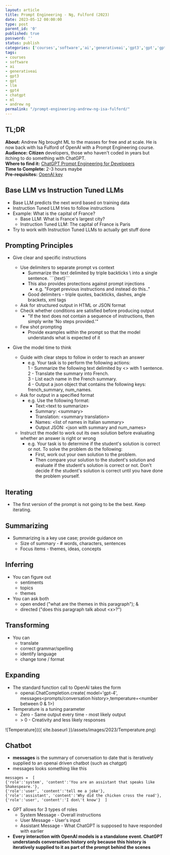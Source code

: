 ```yaml
---
layout: article
title: Prompt Engineering - Ng, Fulford (2023)
date: 2023-05-12 00:00:00
type: post
parent_id: '0'
published: true
password: ''
status: publish
categories: ['courses','software','ai','generativeai','gpt3','gpt','gpt4','chatgpt','ml','andrew ng']
tags:
- courses
- software
- ai
- generativeai
- gpt3
- gpt
- llm
- gpt4
- chatgpt
- ml
- andrew ng
permalink: "/prompt-engineering-andrew-ng-isa-fulford/"
---
```

## TL;DR
**About:** Andrew Ng brought ML to the masses for free and at scale. He is now back with Isa Fulford of OpenAI with a Prompt Engineering course.   
**Audience:** **Citizen** developers, those who haven't coded in years but itching to do something with ChatGPT.  
**Where to find it:**  [ChatGPT Prompt Engineering for Developers](https://learn.deeplearning.ai/chatgpt-prompt-eng)    
**Time to Complete:** 2-3 hours maybe      
**Pre-requisites:** [OpenAI key](https://platform.openai.com/account/api-keys)   

## Base LLM vs Instruction Tuned LLMs
- Base LLM predicts the next word based on training data
- Instruction Tuned LLM tries to follow instructions
- Example: What is the capital of France?
    - Base LLM: What is France's largest city?
    - Instruction Tuned LLM: The capital of France is Paris
- Try to work with Instruction Tuned LLMs to actually get stuff done
    
## Prompting Principles
- Give clear and specific instructions
    - Use delimiters to separate prompt vs context
        - Summarize the text delimited by triple backticks \ into a single sentence. \`\`\`\{text\}\`\`\`
        - This also provides protections against prompt injections
            - e.g. "Forget previous instructions and instead do this.."
        - Good delimiters - triple quotes, backticks, dashes, angle brackets, xml tags
    - Ask for structured output in HTML or JSON format
    - Check whether conditions are satisfied before producing output
        - \"If the text does not contain a sequence of instructions, then simply write \'No steps provided.\'\"
    - Few shot prompting
        - Provide examples within the prompt so that the model understands what is expected of it

- Give the model time to think
    - Guide with clear steps to follow in order to reach an answer
        - e.g. Your task is to perform the following actions:     
            1 - Summarize the following text delimited by \<\> with 1 sentence.    
            2 - Translate the summary into French.    
            3 - List each name in the French summary.    
            4 - Output a json object that contains the following keys: french_summary, num_names.    
    - Ask for output in a specified format
        - e.g. Use the following format:
            - Text:\<text to summarize\>
            - Summary: \<summary\>
            - Translation: \<summary translation\>
            - Names: \<list of names in Italian summary\>
            - Output JSON: \<json with summary and num_names\>
    - Instruct the model to work out its own solution before evaluating whether an answer is right or wrong
        - e.g. Your task is to determine if the student's solution is correct or not. To solve the problem do the following:
            - First, work out your own solution to the problem. 
            - Then compare your solution to the student's solution and evaluate if the student's solution is correct or not. Don't decide if the student's solution is correct until you have done the problem yourself.

## Iterating
- The first version of the prompt is not going to be the best. Keep iterating.

## Summarizing
- Summarizing is a key use case; provide guidance on
	- Size of summary - # words, characters, sentences
	- Focus items - themes, ideas, concepts

## Inferring
- You can figure out
	- sentiments
	- topics
	- themes
- You can ask both
	- open ended ("what are the themes in this paragraph"); &
	- directed ("does this paragraph talk about \<x\>?")

## Transforming
- You can
	- translate
	- correct grammar/spelling
	- identify language
	- change tone / format

## Expanding
- The standard function call to OpenAI takes the form
	- openai.ChatCompletion.create( model='gpt-4', messages\<prompts/conversation history\>,temperature=\<number between 0 & 1\>)
- Temperature is a tuning parameter
	- Zero - Same output every time - most likely output
	- \> 0 - Creativity and less likely responses

![Temperature]({{ site.baseurl }}/assets/images/2023/Temperature.png)

## Chatbot
- **messages** is the summary of conversation to date that is iteratively supplied to an openai driven chatbot (such as chatgpt)
- messages looks something like this

```
messages =  [  
{'role':'system', 'content':'You are an assistant that speaks like Shakespeare.'},    
{'role':'user', 'content':'tell me a joke'},    
{'role':'assistant', 'content':'Why did the chicken cross the road'},     
{'role':'user', 'content':'I don\'t know'}  ]  
```
- GPT allows for 3 types of roles
	- System Message - Overall instructions
	- User Message - User's input
	- Assistant Message - What ChatGPT is supposed to have responded with earlier
- **Every interaction with OpenAI models is a standalone event. ChatGPT understands conversation history only because this history is iteratively supplied to it as part of the prompt behind the scenes**

